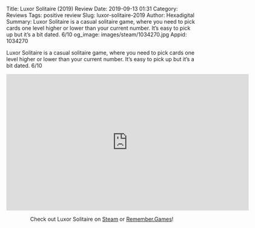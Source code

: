 Title: Luxor Solitaire (2019) Review
Date: 2019-09-13 01:31
Category: Reviews
Tags: positive review
Slug: luxor-solitaire-2019
Author: Hexadigital
Summary: Luxor Solitaire is a casual solitaire game, where you need to pick cards one level higher or lower than your current number. It’s easy to pick up but it’s a bit dated. 6/10
og_image: images/steam/1034270.jpg
Appid: 1034270

Luxor Solitaire is a casual solitaire game, where you need to pick cards one level higher or lower than your current number. It’s easy to pick up but it’s a bit dated. 6/10

<center><iframe src="https://www.youtube.com/embed/q9so7lWWfmU?feature=oembed" allow="accelerometer; autoplay; encrypted-media; gyroscope; picture-in-picture" width="640" height="360" frameborder="0"></iframe>

Check out Luxor Solitaire on [Steam](https://store.steampowered.com/app/1034270/?curator_clanid=34633900) or [Remember.Games](https://remember.games/game/2583/)!</center>
